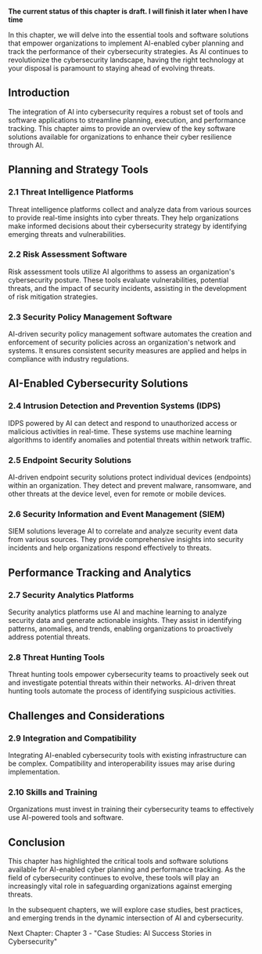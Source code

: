 **The current status of this chapter is draft. I will finish it later when I have time**

In this chapter, we will delve into the essential tools and software solutions that empower organizations to implement AI-enabled cyber planning and track the performance of their cybersecurity strategies. As AI continues to revolutionize the cybersecurity landscape, having the right technology at your disposal is paramount to staying ahead of evolving threats.

Introduction
------------

The integration of AI into cybersecurity requires a robust set of tools and software applications to streamline planning, execution, and performance tracking. This chapter aims to provide an overview of the key software solutions available for organizations to enhance their cyber resilience through AI.

Planning and Strategy Tools
---------------------------

### 2.1 Threat Intelligence Platforms

Threat intelligence platforms collect and analyze data from various sources to provide real-time insights into cyber threats. They help organizations make informed decisions about their cybersecurity strategy by identifying emerging threats and vulnerabilities.

### 2.2 Risk Assessment Software

Risk assessment tools utilize AI algorithms to assess an organization's cybersecurity posture. These tools evaluate vulnerabilities, potential threats, and the impact of security incidents, assisting in the development of risk mitigation strategies.

### 2.3 Security Policy Management Software

AI-driven security policy management software automates the creation and enforcement of security policies across an organization's network and systems. It ensures consistent security measures are applied and helps in compliance with industry regulations.

AI-Enabled Cybersecurity Solutions
----------------------------------

### 2.4 Intrusion Detection and Prevention Systems (IDPS)

IDPS powered by AI can detect and respond to unauthorized access or malicious activities in real-time. These systems use machine learning algorithms to identify anomalies and potential threats within network traffic.

### 2.5 Endpoint Security Solutions

AI-driven endpoint security solutions protect individual devices (endpoints) within an organization. They detect and prevent malware, ransomware, and other threats at the device level, even for remote or mobile devices.

### 2.6 Security Information and Event Management (SIEM)

SIEM solutions leverage AI to correlate and analyze security event data from various sources. They provide comprehensive insights into security incidents and help organizations respond effectively to threats.

Performance Tracking and Analytics
----------------------------------

### 2.7 Security Analytics Platforms

Security analytics platforms use AI and machine learning to analyze security data and generate actionable insights. They assist in identifying patterns, anomalies, and trends, enabling organizations to proactively address potential threats.

### 2.8 Threat Hunting Tools

Threat hunting tools empower cybersecurity teams to proactively seek out and investigate potential threats within their networks. AI-driven threat hunting tools automate the process of identifying suspicious activities.

Challenges and Considerations
-----------------------------

### 2.9 Integration and Compatibility

Integrating AI-enabled cybersecurity tools with existing infrastructure can be complex. Compatibility and interoperability issues may arise during implementation.

### 2.10 Skills and Training

Organizations must invest in training their cybersecurity teams to effectively use AI-powered tools and software.

Conclusion
----------

This chapter has highlighted the critical tools and software solutions available for AI-enabled cyber planning and performance tracking. As the field of cybersecurity continues to evolve, these tools will play an increasingly vital role in safeguarding organizations against emerging threats.

In the subsequent chapters, we will explore case studies, best practices, and emerging trends in the dynamic intersection of AI and cybersecurity.

Next Chapter: Chapter 3 - "Case Studies: AI Success Stories in Cybersecurity"
